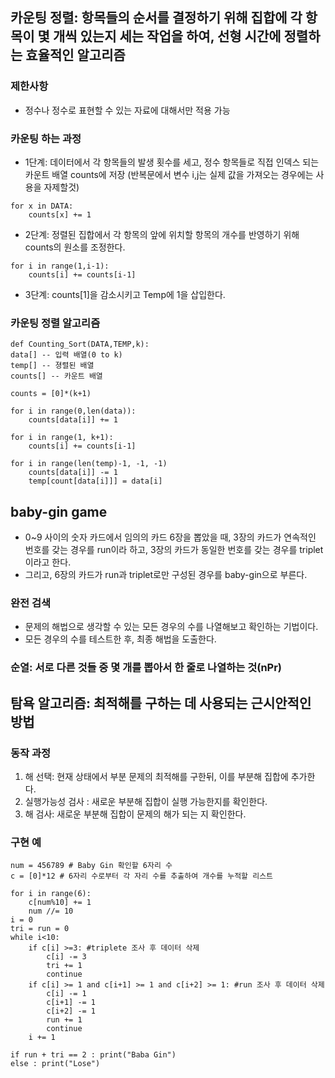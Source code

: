 ## 카운팅 정렬: 항목들의 순서를 결정하기 위해 집합에 각 항목이 몇 개씩 있는지 세는 작업을 하여, 선형 시간에 정렬하는 효율적인 알고리즘

### 제한사항
- 정수나 정수로 표현할 수 있는 자료에 대해서만 적용 가능
  

### 카운팅 하는 과정
- 1단계: 데이터에서 각 항목들의 발생 횟수를 세고, 정수 항목들로 직접 인덱스 되는 카운트 배열 counts에 저장 (반복문에서 변수 i,j는 실제 값을 가져오는 경우에는 사용을 자제할것) 
```
for x in DATA:
    counts[x] += 1

```
- 2단계: 정렬된 집합에서 각 항목의 앞에 위치할 항목의 개수를 반영하기 위해 counts의 원소를 조정한다.
```
for i in range(1,i-1):
    counts[i] += counts[i-1]
```
- 3단계: counts[1]을 감소시키고 Temp에 1을 삽입한다.

### 카운팅 정렬 알고리즘
```
def Counting_Sort(DATA,TEMP,k):
data[] -- 입력 배열(0 to k)
temp[] -- 졍렬된 배열
counts[] -- 카운트 배열

counts = [0]*(k+1)

for i in range(0,len(data)):
    counts[data[i]] += 1

for i in range(1, k+1):
    counts[i] += counts[i-1]

for i in range(len(temp)-1, -1, -1)
    counts[data[i]] -= 1
    temp[count[data[i]]] = data[i]
```
## baby-gin game
- 0~9 사이의 숫자 카드에서 임의의 카드 6장을 뽑았을 때, 3장의 카드가 연속적인 번호를 갖는 경우를 run이라 하고, 3장의 카드가 동일한 번호를 갖는 경우를 triplet이라고 한다.
- 그리고, 6장의 카드가 run과 triplet로만 구성된 경우를 baby-gin으로 부른다.

### 완전 검색
- 문제의 해법으로 생각할 수 있는 모든 경우의 수를 나열해보고 확인하는 기법이다.
- 모든 경우의 수를 테스트한 후, 최종 해법을 도출한다.

### 순열: 서로 다른 것들 중 몇 개를 뽑아서 한 줄로 나열하는 것(nPr)

## 탐욕 알고리즘: 최적해를 구하는 데 사용되는 근시안적인 방법

### 동작 과정
1. 해 선택: 현재 상태에서 부분 문제의 최적해를 구한뒤, 이를 부분해 집합에 추가한다.
2. 실행가능성 검사 : 새로운 부분해 집합이 실행 가능한지를 확인한다.
3. 해 검사: 새로운 부분해 집합이 문제의 해가 되는 지 확인한다.

### 구현 예
```
num = 456789 # Baby Gin 확인할 6자리 수
c = [0]*12 # 6자리 수로부터 각 자리 수를 추출하여 개수를 누적할 리스트

for i in range(6):
    c[num%10] += 1
    num //= 10
i = 0
tri = run = 0
while i<10:
    if c[i] >=3: #triplete 조사 후 데이터 삭제
        c[i] -= 3
        tri += 1
        continue
    if c[i] >= 1 and c[i+1] >= 1 and c[i+2] >= 1: #run 조사 후 데이터 삭제
        c[i] -= 1
        c[i+1] -= 1
        c[i+2] -= 1
        run += 1
        continue
    i += 1

if run + tri == 2 : print("Baba Gin")
else : print("Lose")                 